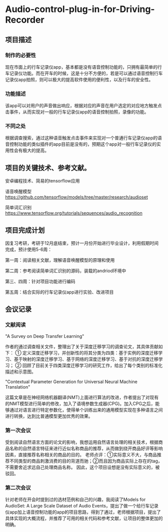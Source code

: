 # Audio-control-plug-in-for-Driving-Recorder

## 项目描述

### 制作的必要性
现在市面上的行车记录仪app，基本都是没有语音控制功能的，只拥有最简单的行车记录仪功能。而在开车的时候，这是十分不方便的，若是可以通过语音控制行车记录仪app拍照，则可以极大的提高软件使用的便利性，以及行车的安全性。

### 功能描述
该app可以对用户的声音做出响应，根据对应的声音在用户选定的对应地方触发点击事件，从而实现对一般的行车记录仪app的语音控制拍照，录像的功能。

### 不同之处
根据调查搜索，通过这种语音触发点击事件来实现对一个普通行车记录仪app的语音控制功能的类似插件的app目前是没有的，预期这个app对一般行车记录仪的实用性会有极大的提高。

## 项目的关键技术、参考文献。

安卓编程技术、简易的tensorflow应用

语音唤醒模型 https://github.com/tensorflow/models/tree/master/research/audioset

简单词汇识别 https://www.tensorflow.org/tutorials/sequences/audio_recognition

## 项目完成计划

因复习考研，考研于12月底结束，预计一月份开始进行毕业设计，利用假期时间完成，预计使用5-6周：

第一周：阅读相关文献，理解语音唤醒模型的原理和使用

第二周：参考阅读简单词汇识别的源码，装载的andriod环境中

第三、四周：针对项目功能进行编码

第五周：结合实际的行车记录仪app进行实验、改进项目

## 会议记录

### 文献阅读

"A Survey on Deep Transfer Learning"

作者的通过调查相关文件，整理出了关于深度迁移学习的调查论文，其具体贡献如下：
① 定义深度迁移学习，并创新性的将其分类为四类：基于实例的深度迁移学习、基于映射的深度迁移学习、基于网络的深度迁移学习、基于对抗的深度迁移学习；
② 回顾了目前关于四类深度迁移学习的研究工作，给出了每个类别的标准化描述和示意图。 

"Contextual Parameter Generation for Universal Neural Machine Translation"

这篇文章是在神经网络机器翻译(NMT)上面进行算法的改进，作者提出了对现有的NMT模型进行简单的修改，加入了语境参数生成器(CPG)。加入CPG之后，能够通过对语言进行特定参数化，使得单个训练出来的通用模型实现在多种语言之间进行转换，达到比普通模型更加优秀的效果。 

### 第一次会议
受到阅读自然语言方面的论文的影响，我想运用自然语言处理的相关技术，根据商品名称的自然语言特征来进行近似名称商品的推荐，从而做到绕开商品好评等影响因素，直接推荐名称相关的商品的目的。
老师点评：①实际意义不大，与商品推荐不同类型的商品刺激消费的目的背道而驰；②而且因为商品实际上存在的tag，不需要舍近求远自己处理商品名称。
因此，这个项目设想是没有实际意义的，被驳回。

### 第二次会议
针对老师在开会时提到过的选材范例和自己的兴趣，我阅读了Models for AudioSet: A Large Scale Dataset of Audio Events，提出了做一个给行车记录仪app加上语音控制功能的app的项目思路，得到了通过，老师根据项目，提出了具体实现的大概流程，并推荐了可用的相关代码和参考文献，让项目的整体更加的明确。

